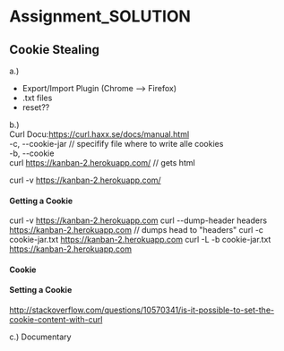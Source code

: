 # Assignment_SOLUTION  


## Cookie Stealing    
a.)  
- Export/Import Plugin (Chrome --> Firefox)  
- .txt files  
- reset??  

b.)  
Curl Docu:https://curl.haxx.se/docs/manual.html  
-c, --cookie-jar <filename> // specifify file where to write alle cookies  
-b, --cookie <data>  
curl https://kanban-2.herokuapp.com/ // gets html 

curl -v https://kanban-2.herokuapp.com/  

#### Getting a Cookie    
curl -v https://kanban-2.herokuapp.com 
curl --dump-header headers https://kanban-2.herokuapp.com // dumps head to "headers"
curl -c cookie-jar.txt https://kanban-2.herokuapp.com
curl -L -b cookie-jar.txt https://kanban-2.herokuapp.com

#### Cookie  

#### Setting a Cookie  
http://stackoverflow.com/questions/10570341/is-it-possible-to-set-the-cookie-content-with-curl

c.) Documentary  